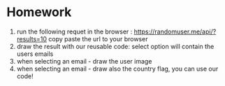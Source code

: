 # Homework
1. run the following requet in the browser : https://randomuser.me/api/?results=10 
copy paste the url to your browser
2. draw the result with our reusable code: select option will contain the users emails
3. when selecting an email - draw the user image
4. when selecting an email - draw also the country flag, you can use our code!